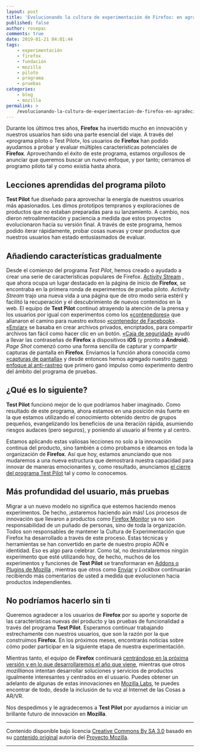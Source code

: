 ```yaml
---
layout: post
title: 'Evolucionando la cultura de experimentación de Firefox: en agradecimiento al programa Test Pilot'
published: false
author: rosepac
comments: true
date: 2019-01-21 04:01:44
tags:
    - experimentación
    - firefox
    - fundación
    - mozilla
    - piloto
    - programa
    - pruebas
categories:
    - blog
    - mozilla
permalink: >
    /evolucionando-la-cultura-de-experimentacion-de-firefox-en-agradecimiento-al-programa-test-pilot
---
```

Durante los últimos tres años, **Firefox** ha invertido mucho en innovación y nuestros usuarios han sido una parte esencial del viaje. A través del &#171;programa piloto o Test Pilot&#187;, los usuarios de **Firefox** han podido ayudarnos a probar y evaluar múltiples características potenciales de **Firefox**. Aprovechando el éxito de este programa, estamos orgullosos de anunciar que queremos buscar un nuevo enfoque, y por tanto; cerramos el programo piloto tal y como existía hasta ahora.

## Lecciones aprendidas del programa piloto

**Test Pilot** fue diseñado para aprovechar la energía de nuestros usuarios más apasionados. Les dimos prototipos tempranos y exploraciones de productos que no estaban preparadas para su lanzamiento. A cambio, nos dieron retroalimentación y paciencia a medida que estos proyectos evolucionaron hacía su versión final. A través de este programa, hemos podido iterar rápidamente, probar cosas nuevas y crear productos que nuestros usuarios han estado entusiasmados de evaluar.

## Añadiendo características gradualmente

Desde el comienzo del programa _Test Pilot_, hemos creado o ayudado a crear una serie de características populares de Firefox. [Activity Stream][1] , que ahora ocupa un lugar destacado en la página de inicio de **Firefox**, se encontraba en la primera ronda de experimentos de prueba piloto. _Activity Stream_ trajo una nueva vida a una página que de otro modo sería estéril y facilitó la recuperación y el descubrimiento de nuevos contenidos en la web. El equipo de **Test Pilot** continuó atrayendo la atención de la prensa y los usuarios por igual con experimentos como los [&#171;contenedores&#187;][2] que allanaron el camino para nuestro exitoso [&#171;contenedor de Facebook&#187;][3] . [&#171;Enviar&#187;][4] se basaba en crear archivos privados, encriptados, para compartir archivos tan fácil como hacer clic en un botón. [&#171;Caja de seguridad&#187;][5] ayudó a llevar las contraseñas de **Firefox** a dispositivos **iOS** (y pronto a **Android**). _Page Shot_ comenzó como una forma sencilla de capturar y compartir capturas de pantalla en **Firefox**. Enviamos la función ahora conocida como [&#171;capturas de pantalla&#187;][6] y desde entonces hemos agregado nuestro [nuevo enfoque al anti-rastreo][7] que primero ganó impulso como experimento dentro del ámbito del programa de pruebas.

## ¿Qué es lo siguiente?

**Test Pilot** funcionó mejor de lo que podríamos haber imaginado. Como resultado de este programa, ahora estamos en una posición más fuerte en la que estamos utilizando el conocimiento obtenido dentro de grupos pequeños, evangelizando los beneficios de una iteración rápida, asumiendo riesgos audaces (pero seguros), y poniendo al usuario al frente y al centro.

Estamos aplicando estas valiosas lecciones no solo a la innovación continua del producto, sino también a cómo probamos e ideamos en toda la organización de **Firefox**. Así que hoy, estamos anunciando que nos mudaremos a una nueva estructura que demostrará nuestra capacidad para innovar de maneras emocionantes y, como resultado, anunciamos [el cierre del programa Test Pilot][8] tal y como lo conocemos.

## Más profundidad del usuario, más pruebas

Migrar a un nuevo modelo no significa que estemos haciendo menos experimentos. De hecho, ¡estaremos haciendo aún más! Los procesos de innovación que llevaron a productos como [Firefox Monitor][9] ya no son responsabilidad de un puñado de personas, sino de toda la organización. Todos son responsables de mantener la Cultura de Experimentación que Firefox ha desarrollado a través de este proceso. Estas técnicas y herramientas se han convertido en parte de nuestro propio ADN e identidad. Eso es algo para celebrar. Como tal, no desinstalaremos ningún experimento que esté utilizando hoy, de hecho, muchos de los experimentos y funciones de **Test Pilot** se transformaran en [Addons o Plugins de Mozilla][10] , mientras que otros como [Enviar][4] y _Lockbox_ continuarán recibiendo más comentarios de usted a medida que evolucionen hacia productos independientes.

## No podríamos hacerlo sin ti

Queremos agradecer a los usuarios de **Firefox** por su aporte y soporte de las características nuevas del producto y las pruebas de funcionalidad a través del programa **Test Pilot**. Esperamos continuar trabajando estrechamente con nuestros usuarios, que son la razón por la que construimos **Firefox**. En los próximos meses, encontrarás noticias sobre cómo poder participar en la siguiente etapa de nuestra experimentación.

Mientras tanto, el equipo de **Firefox** continuará [centrándose en la próxima versión y en lo que desarrollaremos el año que viene][11], mientras que otros _mozillianos_ intentan desarrollar soluciones y servicios de productos igualmente interesantes y centrados en el usuario. Puedes obtener un adelanto de algunas de estas innovaciones en [Mozilla Labs][12], te puedes encontrar de todo, desde la inclusión de tu voz al Internet de las Cosas a AR/VR.

Nos despedimos y le agradecemos a **Test Pilot** por ayudarnos a iniciar un brillante futuro de innovación en **Mozilla**.

* * *

Contenido disponible bajo licencia [Creative Commons By SA 3.0][13] basado en su [contenido original][14] autoría del [Proyecto Mozilla][15].

* * *

 [1]: https://medium.com/firefox-test-pilot/graduation-report-activity-stream-31aed429bd49
 [2]: https://addons.mozilla.org/en-US/firefox/addon/multi-account-containers/
 [3]: https://blog.mozilla.org/firefox/facebook-container-extension/
 [4]: https://send.firefox.com/
 [5]: https://itunes.apple.com/us/app/firefox-lockbox/id1314000270?mt=8
 [6]: https://medium.com/firefox-test-pilot/screenshots-is-shipping-in-firefox-56-25ecbe0d5b91
 [7]: https://blog.mozilla.org/futurereleases/2018/08/30/changing-our-approach-to-anti-tracking/
 [8]: https://medium.com/firefox-test-pilot/adios-amigo-51bec2a00072
 [9]: https://blog.mozilla.org/blog/2018/09/25/introducing-firefox-monitor-helping-people-take-control-after-a-data-breach/
 [10]: https://addons.mozilla.org/
 [11]: https://blog.mozilla.org/futurereleases/2018/10/23/the-path-to-enhanced-tracking-protection/
 [12]: https://blog.mozilla.org/blog/2018/12/20/create-test-innovate-repeat/
 [13]: https://creativecommons.org/licenses/by-sa/3.0/es/deed.es_PE
 [14]: https://blog.mozilla.org/blog/2019/01/15/evolving-firefoxs-culture-of-experimentation-a-thank-you-from-the-test-pilot-program/
 [15]: https://www.mozilla.org/es-ES/about/manifesto/details/